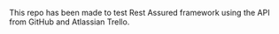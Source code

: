 This repo has been made to test Rest Assured framework using the API from GitHub and Atlassian Trello.
